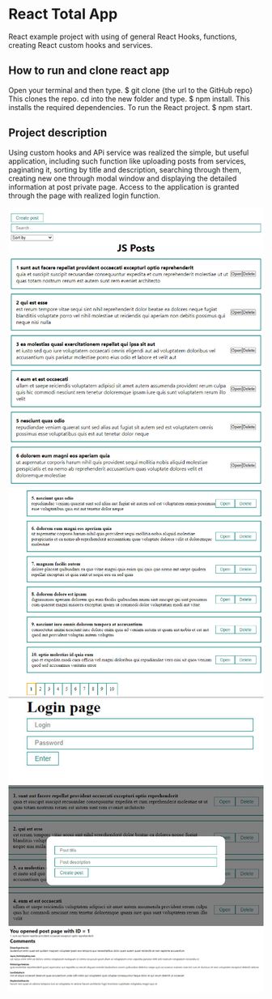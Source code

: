 # React Total App

React example project with using of general React Hooks, functions, creating React custom hooks and services.

## How to run and clone react app

Open your terminal and then type. $ git clone {the url to the GitHub repo} This clones the repo.
cd into the new folder and type. $ npm install. This installs the required dependencies.
To run the React project. $ npm start.

## Project description

Using custom hooks and APi service was realized the simple, but useful application, including such function like uploading posts from services, paginating it, sorting by title and description, searching through them, creating new one through modal window and displaying the detailed information at post private page. Access to the application is granted through the page with realized login function.

![JS Posts](https://github.com/eugeny11/React-Total-App/blob/main/img/1.jpg)
![Pagination](https://github.com/eugeny11/React-Total-App/blob/main/img/2.jpg)
![Login](https://github.com/eugeny11/React-Total-App/blob/main/img/3.jpg)
![Modal window](https://github.com/eugeny11/React-Total-App/blob/main/img/4.jpg)
![Detailed post page](https://github.com/eugeny11/React-Total-App/blob/main/img/5.jpg)
